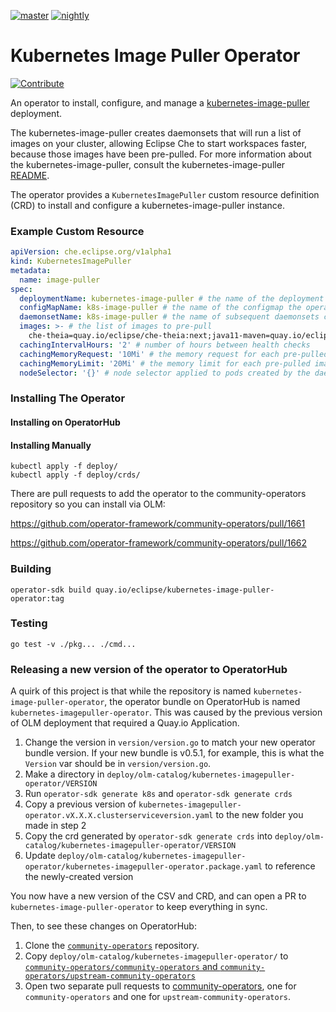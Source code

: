 [![master](https://ci.centos.org/buildStatus/icon?subject=master&job=devtools-che-incubator-kubernetes-image-puller-operator-build-master/)](https://ci.centos.org/job/devtools-che-incubator-kubernetes-image-puller-operator-build-master/)
[![nightly](https://ci.centos.org/buildStatus/icon?subject=nightly&job=devtools-kubernetes-image-puller-operator-nightly)](https://ci.centos.org/job/devtools-kubernetes-image-puller-operator-nightly/)


# Kubernetes Image Puller Operator

[![Contribute](https://www.eclipse.org/che/contribute.svg)](https://che.openshift.io/f?url=https://github.com/che-incubator/kubernetes-image-puller-operator)

An operator to install, configure, and manage a [kubernetes-image-puller](https://github.com/che-incubator/kubernetes-image-puller) deployment.

The kubernetes-image-puller creates daemonsets that will run a list of images on your cluster, allowing Eclipse Che to start workspaces faster, because those images have been pre-pulled.  For more information about the kubernetes-image-puller, consult the kubernetes-image-puller [README](https://github.com/che-incubator/kubernetes-image-puller/blob/master/README.md).

The operator provides a `KubernetesImagePuller` custom resource definition (CRD) to install and configure a kubernetes-image-puller instance.

### Example Custom Resource

```yaml
apiVersion: che.eclipse.org/v1alpha1
kind: KubernetesImagePuller
metadata:
  name: image-puller
spec:
  deploymentName: kubernetes-image-puller # the name of the deployment the operator creates
  configMapName: k8s-image-puller # the name of the configmap the operator creates
  daemonsetName: k8s-image-puller # the name of subsequent daemonsets created by the kubernetes-image-puller
  images: >- # the list of images to pre-pull
  	che-theia=quay.io/eclipse/che-theia:next;java11-maven=quay.io/eclipse/che-java11-maven:nightly
  cachingIntervalHours: '2' # number of hours between health checks
  cachingMemoryRequest: '10Mi' # the memory request for each pre-pulled image
  cachingMemoryLimit: '20Mi' # the memory limit for each pre-pulled image
  nodeSelector: '{}' # node selector applied to pods created by the daemonset
```

### Installing The Operator

#### Installing on OperatorHub

#### Installing Manually
``` shell
kubectl apply -f deploy/
kubectl apply -f deploy/crds/
```

There are pull requests to add the operator to the community-operators repository so you can install via OLM:

https://github.com/operator-framework/community-operators/pull/1661

https://github.com/operator-framework/community-operators/pull/1662

### Building

`operator-sdk build quay.io/eclipse/kubernetes-image-puller-operator:tag`

### Testing

`go test -v ./pkg... ./cmd...`

### Releasing a new version of the operator to OperatorHub

A quirk of this project is that while the repository is named `kubernetes-image-puller-operator`, the operator bundle on OperatorHub is named `kubernetes-imagepuller-operator`.  This was caused by the previous version of OLM deployment that required a Quay.io Application.  

1. Change the version in `version/version.go` to match your new operator bundle version.  If your new bundle is v0.5.1, for example, this is what the `Version` var should be in `version/version.go`.
2. Make a directory in `deploy/olm-catalog/kubernetes-imagepuller-operator/VERSION`
3. Run `operator-sdk generate k8s` and `operator-sdk generate crds`
4. Copy a previous version of `kubernetes-imagepuller-operator.vX.X.X.clusterserviceversion.yaml` to the new folder you made in step 2
5. Copy the crd generated by `operator-sdk generate crds` into `deploy/olm-catalog/kubernetes-imagepuller-operator/VERSION`
6. Update `deploy/olm-catalog/kubernetes-imagepuller-operator/kubernetes-imagepuller-operator.package.yaml` to reference the newly-created version

You now have a new version of the CSV and CRD, and can open a PR to `kubernetes-image-puller-operator` to keep everything in sync.

Then, to see these changes on OperatorHub:
1. Clone the [`community-operators`](https://github.com/operator-framework/community-operators) repository.
2. Copy `deploy/olm-catalog/kubernetes-imagepuller-operator/` to [`community-operators/community-operators` and `community-operators/upstream-community-operators`](https://github.com/operator-framework/community-operators)
3. Open two separate pull requests to [community-operators](https://github.com/operator-framework/community-operators), one for `community-operators` and one for `upstream-community-operators`.
